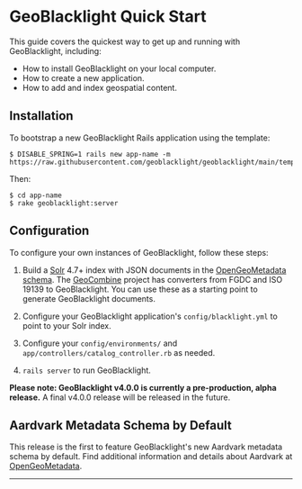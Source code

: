 # GeoBlacklight Quick Start
This guide covers the quickest way to get up and running with GeoBlacklight, including:

 - How to install GeoBlacklight on your local computer.
 - How to create a new application.
 - How to add and index geospatial content.   

## Installation

  To bootstrap a new GeoBlacklight Rails application using the template:
```
$ DISABLE_SPRING=1 rails new app-name -m https://raw.githubusercontent.com/geoblacklight/geoblacklight/main/template.rb
```
  Then:
```
$ cd app-name
$ rake geoblacklight:server
```
## Configuration

  To configure your own instances of GeoBlacklight, follow these steps:

  1. Build a [Solr](http://lucene.apache.org/solr/) 4.7+ index with JSON documents in the [OpenGeoMetadata schema](https://opengeometadata.org). The [GeoCombine](https://github.com/OpenGeoMetadata/GeoCombine) project has converters from FGDC and ISO 19139 to GeoBlacklight. You can use these as a starting point to generate GeoBlacklight documents.

  2. Configure your GeoBlacklight application's `config/blacklight.yml` to point to your Solr index.

  3. Configure your `config/environments/` and `app/controllers/catalog_controller.rb` as needed.

  4. `rails server` to run GeoBlacklight.

  **Please note: GeoBlacklight v4.0.0 is currently a pre-production, alpha release.** A final v4.0.0 release will be released in the future.

  ## Aardvark Metadata Schema by Default
  This release is the first to feature GeoBlacklight's new Aardvark metadata schema by default. Find additional information and details about Aardvark at [OpenGeoMetadata](https://opengeometadata.org).

---
